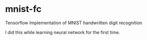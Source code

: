 # mnist-fc
Tensorflow Implementation of MNIST handwritten digit recognition

I did this while learning neural network for the first time.
